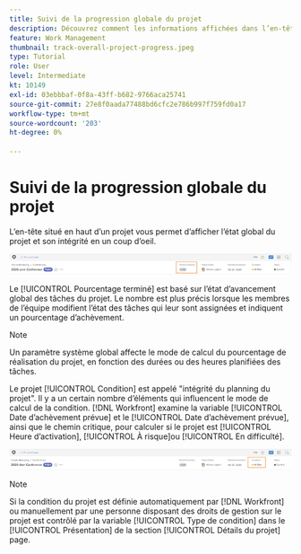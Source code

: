 ```yaml
---
title: Suivi de la progression globale du projet
description: Découvrez comment les informations affichées dans l’en-tête du projet peuvent vous aider à suivre la progression et l’intégrité globales du projet.
feature: Work Management
thumbnail: track-overall-project-progress.jpeg
type: Tutorial
role: User
level: Intermediate
kt: 10149
exl-id: 03ebbbaf-0f8a-43ff-b682-9766aca25741
source-git-commit: 27e8f0aada77488bd6cfc2e786b997f759fd0a17
workflow-type: tm+mt
source-wordcount: '203'
ht-degree: 0%

---
```


# Suivi de la progression globale du projet

L’en-tête situé en haut d’un projet vous permet d’afficher l’état global du projet et son intégrité en un coup d’oeil.

![En-tête du projet affiché [!UICONTROL Pourcentage terminé]](assets/planner-fund-percent-complete.png)

Le [!UICONTROL Pourcentage terminé] est basé sur l’état d’avancement global des tâches du projet. Le nombre est plus précis lorsque les membres de l’équipe modifient l’état des tâches qui leur sont assignées et indiquent un pourcentage d’achèvement.

>[!NOTE]
>
>Un paramètre système global affecte le mode de calcul du pourcentage de réalisation du projet, en fonction des durées ou des heures planifiées des tâches.

Le projet [!UICONTROL Condition] est appelé &quot;intégrité du planning du projet&quot;. Il y a un certain nombre d’éléments qui influencent le mode de calcul de la condition. [!DNL Workfront] examine la variable [!UICONTROL Date d’achèvement prévue] et le [!UICONTROL Date d’achèvement prévue], ainsi que le chemin critique, pour calculer si le projet est [!UICONTROL Heure d’activation], [!UICONTROL À risque]ou [!UICONTROL En difficulté].

![En-tête du projet affiché [!UICONTROL Condition]](assets/planner-fund-condition.png)

>[!NOTE]
>
>Si la condition du projet est définie automatiquement par [!DNL Workfront] ou manuellement par une personne disposant des droits de gestion sur le projet est contrôlé par la variable [!UICONTROL Type de condition] dans le [!UICONTROL Présentation] de la section [!UICONTROL Détails du projet] page.

<!---
learn more urls
Project percent complete overview
Overview of project condition and condition type
--->
